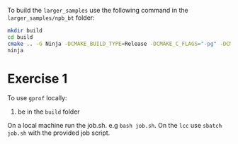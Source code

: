To build the `larger_samples` use the following command in the `larger_samples/npb_bt` folder:

```bash
mkdir build
cd build
cmake .. -G Ninja -DCMAKE_BUILD_TYPE=Release -DCMAKE_C_FLAGS="-pg" -DCMAKE_CXX_FLAGS="-pg"
ninja
```

# Exercise 1

To use `gprof` locally:
 1. be in the `build` folder

On a local machine run the job.sh. e.g `bash job.sh`.
On the `lcc` use `sbatch job.sh` with the provided job script.

